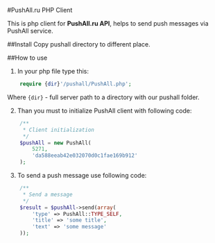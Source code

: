 #PushAll.ru PHP Client

This is php client for **PushAll.ru API**, helps to send push messages via PushAll service.

##Install
Copy pushall directory to different place.

##How to use
1. In your php file type this: 
```php
    require {dir}'/pushall/PushAll.php';
```
Where `{dir}` - full server path to a directory with our pushall folder.

2. Than you must to initialize PushAll client with following code:

```php
    /**
     * Client initialization
     */
    $pushAll = new PushAll(
        5271, 
        'da588eeab42e032070d0c1fae169b912'
    );
```
3. To send a push message use following code:
```php
    /**
     * Send a message
     */
    $result = $pushAll->send(array(
        'type' => PushAll::TYPE_SELF,
        'title' => 'some title',
        'text' => 'some message'
    ));
```